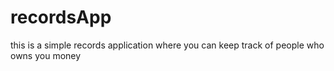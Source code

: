 # recordsApp
this is a simple records application where you can keep track of people who owns you money
